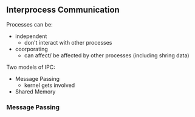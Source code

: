 ## Interprocess Communication
Processes can be:
- independent
  - don't interact with other processes 
- coorporating 
  - can affect/ be affected by other processes (including shring data)

Two models of IPC:
- Message Passing
  -  kernel gets involved
- Shared Memory

### Message Passing
